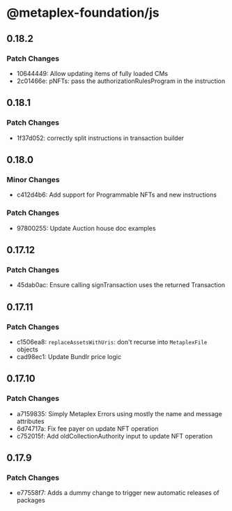 # @metaplex-foundation/js

## 0.18.2

### Patch Changes

- 10644449: Allow updating items of fully loaded CMs
- 2c01466e: pNFTs: pass the authorizationRulesProgram in the instruction

## 0.18.1

### Patch Changes

- 1f37d052: correctly split instructions in transaction builder

## 0.18.0

### Minor Changes

- c412d4b6: Add support for Programmable NFTs and new instructions

### Patch Changes

- 97800255: Update Auction house doc examples

## 0.17.12

### Patch Changes

- 45dab0ac: Ensure calling signTransaction uses the returned Transaction

## 0.17.11

### Patch Changes

- c1506ea8: `replaceAssetsWithUris`: don't recurse into `MetaplexFile` objects
- cad98ec1: Update Bundlr price logic

## 0.17.10

### Patch Changes

- a7159835: Simply Metaplex Errors using mostly the name and message attributes
- 6d74717a: Fix fee payer on update NFT operation
- c752015f: Add oldCollectionAuthority input to update NFT operation

## 0.17.9

### Patch Changes

- e77558f7: Adds a dummy change to trigger new automatic releases of packages
